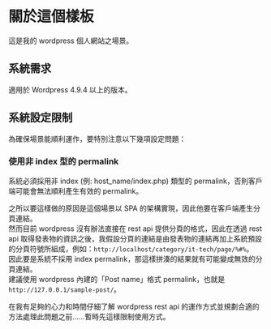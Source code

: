 # 關於這個樣板

這是我的 wordpress 個人網站之場景。

## 系統需求

適用於 Wordpress 4.9.4 以上的版本。

## 系統設定限制

為確保場景能順利運作，要特別注意以下幾項設定問題：

### 使用非 index 型的 permalink

系統必須採用非 index (例: host_name/index.php) 類型的 permalink，否則客戶端可能會無法順利產生有效的 permalink。  

之所以要這樣做的原因是這個場景以 SPA 的架構實現，因此他要在客戶端產生分頁連結。  
然而目前 wordpress 沒有辦法直接在 rest api 提供分頁的格式，因此在透過 rest api 取得發表物的資訊之後，我假設分頁的連結是由發表物的連結再加上系統預設的分頁符號所組成，例如：`http://localhost/category/it-tech/page/%#%`。  
因此要是系統不採用 index permalink，那這樣拼湊的結果就有可能變成無效的分頁連結。  
建議使用 wordpress 內建的「Post name」格式 permalink，也就是 `http://127.0.0.1/sample-post/`。

在我有足夠的心力和時間仔細了解 wordpress rest api 的運作方式並規劃合適的方法處理此問題之前……暫時先這樣限制使用方式。  
